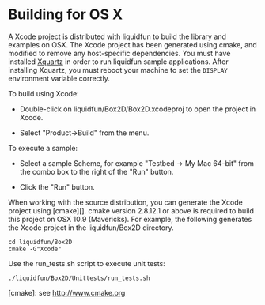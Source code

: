 # Building for OS X

A Xcode project is distributed with liquidfun to build the library and examples on OSX.  The Xcode project has been generated using cmake, and modified to remove any host-specific dependencies. You must have installed [Xquartz][] in order to run liquidfun sample applications. After installing Xquartz, you must reboot your machine to set the `DISPLAY` environment variable correctly.

To build using Xcode:

-   Double-click on liquidfun/Box2D/Box2D.xcodeproj to open the project in Xcode. 

-   Select "Product-\>Build" from the menu.

To execute a sample:

-   Select a sample Scheme, for example "Testbed -\> My Mac 64-bit" from the combo box to the right of the "Run" button.

-   Click the "Run" button.

When working with the source distribution, you can generate the Xcode project using [cmake][].  cmake version 2.8.12.1 or above is required to build this project on OSX 10.9 (Mavericks). For example, the following generates the Xcode project in the liquidfun/Box2D directory.

    cd liquidfun/Box2D
    cmake -G"Xcode"

Use the run\_tests.sh script to execute unit tests:

    ./liquidfun/Box2D/Unittests/run_tests.sh

  [Xquartz]: http://xquartz.macosforge.org/
  [cmake]: see http://www.cmake.org
